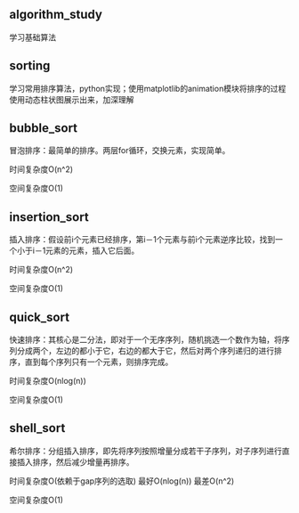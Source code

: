 algorithm_study
---------------

学习基础算法

sorting
-------

学习常用排序算法，python实现；使用matplotlib的animation模块将排序的过程使用动态柱状图展示出来，加深理解

## bubble_sort

冒泡排序：最简单的排序。两层for循环，交换元素，实现简单。

时间复杂度O(n^2)

空间复杂度O(1)

## insertion_sort

插入排序：假设前i个元素已经排序，第i－1个元素与前i个元素逆序比较，找到一个小于i－1元素的元素，插入它后面。

时间复杂度O(n^2)

空间复杂度O(1)

## quick_sort

快速排序：其核心是二分法，即对于一个无序序列，随机挑选一个数作为轴，将序列分成两个，左边的都小于它，右边的都大于它，然后对两个序列递归的进行排序，直到每个序列只有一个元素，则排序完成。

时间复杂度O(nlog(n))

空间复杂度O(1)

## shell_sort

希尔排序：分组插入排序，即先将序列按照增量分成若干子序列，对子序列进行直接插入排序，然后减少增量再排序。

时间复杂度O(依赖于gap序列的选取) 最好O(nlog(n))  最差O(n^2)

空间复杂度O(1)
